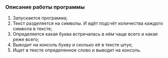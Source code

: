 ### Описание работы программы
1. Запускается программа; 
2. Текст разделяется на символы. И идёт подсчёт количества каждого символа в тексте;
3. Определяется какая буква встречалась в нём чаще всего и какая реже всего;
4. Выводит на консоль букву и сколько её в тексте штук;
5. Ищет в тексте определенное слово и выводит на консоль.